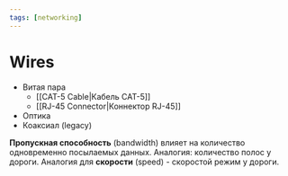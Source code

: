 ```yaml
---
tags: [networking]
---
```


# Wires

- Витая пара
	- [[CAT-5 Cable|Кабель CAT-5]]
	- [[RJ-45 Connector|Коннектор RJ-45]]
- Оптика
- Коаксиал (legacy)

 **Пропускная способность** (bandwidth) влияет на количество одновременно посылаемых данных. Аналогия: количество полос у дороги. Аналогия для **скорости** (speed) - скоростой режим у дороги.

